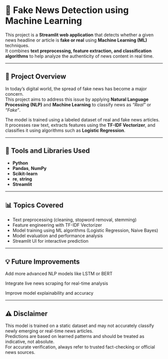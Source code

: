 # 📰 Fake News Detection using Machine Learning

This project is a **Streamlit web application** that detects whether a given news headline or article is **fake or real** using **Machine Learning (ML)** techniques.  
It combines **text preprocessing, feature extraction, and classification algorithms** to help analyze the authenticity of news content in real time.

---

## 🚀 Project Overview

In today’s digital world, the spread of fake news has become a major concern.  
This project aims to address this issue by applying **Natural Language Processing (NLP)** and **Machine Learning** to classify news as *“Real”* or *“Fake”*.  

The model is trained using a labeled dataset of real and fake news articles.  
It processes raw text, extracts features using the **TF-IDF Vectorizer**, and classifies it using algorithms such as **Logistic Regression**.

---

## 🧰 Tools and Libraries Used

- **Python**
- **Pandas**, **NumPy**
- **Scikit-learn**
- **re**, **string**
- **Streamlit**

---

## 📊 Topics Covered

- Text preprocessing (cleaning, stopword removal, stemming)
- Feature engineering with TF-IDF Vectorizer
- Model training using ML algorithms (Logistic Regression, Naive Bayes)
- Model evaluation and performance analysis
- Streamlit UI for interactive prediction

---

## 💡 Future Improvements

Add more advanced NLP models like LSTM or BERT

Integrate live news scraping for real-time analysis

Improve model explainability and accuracy

---

## ⚠️ Disclaimer

This model is trained on a static dataset and may not accurately classify newly emerging or real-time news articles.  
Predictions are based on learned patterns and should be treated as indicative, not absolute.  
For accurate verification, always refer to trusted fact-checking or official news sources.


